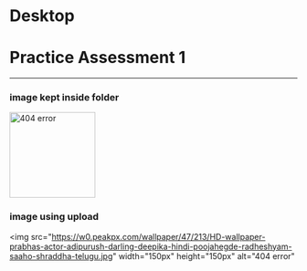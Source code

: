 # Desktop <!DOCTYPE html>
<html lang="en">
<head>
    <meta charset="UTF-8">
    <meta http-equiv="X-UA-Compatible" content="IE=edge">
    <meta name="viewport" content="width=, initial-scale=1.0">
    <title>Document</title>
</head>
<body>
    

<h1>Practice Assessment 1</h1>

<hr>

<h3> image kept inside folder</h3>

<img src="1102031-kohlihairstyle.webp" width="150px" height="150px" alt="404 error">

<h3>image using upload</h3>

<img src="https://w0.peakpx.com/wallpaper/47/213/HD-wallpaper-prabhas-actor-adipurush-darling-deepika-hindi-poojahegde-radheshyam-saaho-shraddha-telugu.jpg" width="150px" height="150px" alt="404 error"

</body>
</html>
